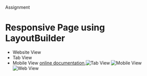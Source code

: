 Assignment
# Responsive Page using LayoutBuilder
- Website View
- Tab View
- Mobile View
[online documentation](https://docs.flutter.dev/),![Tab View](https://github.com/user-attachments/assets/719cf9a9-0850-461a-8f1d-c9012e1f9ac0)
![Mobile View](https://github.com/user-attachments/assets/082203c9-37e0-4b85-930f-2bc07e0307e4)
![Web View](https://github.com/user-attachments/assets/ef0bacc0-94e3-4fd0-b3e7-51c9bda6a200)

